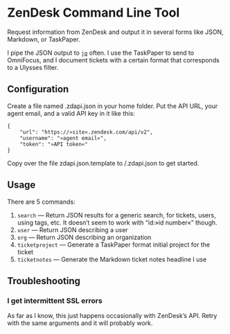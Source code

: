 # ZenDesk Command Line Tool

Request information from ZenDesk and output it in several forms like JSON, Markdown, or TaskPaper. 

I pipe the JSON output to [`jq`][1] often. I use the TaskPaper to send to OmniFocus, and I document tickets with a certain format that corresponds to a Ulysses filter.

## Configuration

Create a file named .zdapi.json in your home folder. Put the API URL, your agent email, and a valid API key in it like this:

```
{
	"url": "https://»site«.zendesk.com/api/v2",
	"username": "»agent email«",
	"token": "»API token«"
}
```

Copy over the file zdapi.json.template to /.zdapi.json to get started.

## Usage

There are 5 commands:

1. `search` — Return JSON results for a generic search, for tickets, users, using tags, etc. It doesn’t seem to work with “id:»id number«” though.
2. `user` — Return JSON describing a user
3. `org` — Return JSON describing an organization
4. `ticketproject` — Generate a TaskPaper format initial project for the ticket
5. `ticketnotes` — Generate the Markdown ticket notes headline I use

## Troubleshooting

### I get intermittent SSL errors

As far as I know, this just happens occasionally with ZenDesk’s API. Retry with the same arguments and it will probably work.

[1]:	https://stedolan.github.io/jq/ "jq JSON processor"
